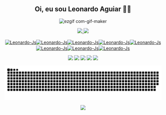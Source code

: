 ## <div align="center">  Oi, eu sou Leonardo Aguiar 👋🏻
     
      
          
          
          
<div align="center">
    
![ezgif com-gif-maker](https://user-images.githubusercontent.com/101607227/162648189-bad37d5f-0fb9-4fed-8f4d-1c0913a2c09e.gif)
  
  <div align="center">
  <a href="https://github.com/Leonardo12356"><img height="130em" src="https://github-readme-stats.vercel.app/api?username=Leonardo12356&show_icons=true&theme=vision-friendly-dark&include_all_commits=true&count_private=true"/> 
   <img height="130em" src="https://github-readme-stats.vercel.app/api/top-langs/?username=Leonardo12356&layout=compact&langs_count=16&theme=vision-friendly-dark"/>
       
  
   
  <div style="display: inline_block"><br>
       <img align="center" alt="Leonardo-Js" height="50" width="60" src="https://cdn.jsdelivr.net/gh/devicons/devicon/icons/postgresql/postgresql-original-wordmark.svg"/><img align="center" alt="Leonardo-Js" height="50" width="60" src="https://cdn.jsdelivr.net/gh/devicons/devicon/icons/java/java-original-wordmark.svg"/><img align="center" alt="Leonardo-Js" height="50" width="60" src="https://cdn.jsdelivr.net/gh/devicons/devicon/icons/html5/html5-plain-wordmark.svg"/><img align="center" alt="Leonardo-Js" height="50" width="60" src="https://cdn.jsdelivr.net/gh/devicons/devicon/icons/css3/css3-plain-wordmark.svg"/><img align="center" alt="Leonardo-Js" height="50" width="60" src="https://cdn.jsdelivr.net/gh/devicons/devicon/icons/javascript/javascript-plain.svg"/><img align="center" alt="Leonardo-Js" height="50" width="60" src="https://cdn.jsdelivr.net/gh/devicons/devicon/icons/nodejs/nodejs-original.svg"/><img align="center" alt="Leonardo-Js" height="50" width="60" src="https://cdn.jsdelivr.net/gh/devicons/devicon/icons/bootstrap/bootstrap-plain.svg"/><img align="center" alt="Leonardo-Js" height="50" width="60" src="https://cdn.jsdelivr.net/gh/devicons/devicon/icons/react/react-original-wordmark.svg"/>
     </div>
       
     
       
   <a href="https://open.spotify.com/user/xxxleonardoxxx?si=87fb115524414122" target="_blank"><img src="https://img.shields.io/badge/Spotify-1ED760?&style=for-the-badge&logo=spotify&logoColor=white" target="_blank"></a> 
   <a href="https://leonardoaguiar1235@gmail.com" target="_blank"> <img src="https://img.shields.io/badge/Gmail-D14836?style=for-the-badge&logo=gmail&logoColor=white" target="_blank"></a> 
   <a href="https://www.facebook.com/leonardo.aguiar.71" target="_blank"> <img src="https://img.shields.io/badge/Facebook-1877F2?style=for-the-badge&logo=facebook&logoColor=white" target="_blank"></a> 
  <a href="https://www.instagram.com/leonardoaguiar71/" target="_blank"><img src="https://img.shields.io/badge/Instagram-E4405F?style=for-the-badge&logo=instagram&logoColor=white" target="_blank"></a>
    <a href="https://www.linkedin.com/in/leonardo-aguiar-56a9b4202/" target="_blank"><img src="https://img.shields.io/badge/LinkedIn-0077B5?style=for-the-badge&logo=linkedin&logoColor=white" target="_blank"></a>
   
   
 ![Snake animation](https://github.com/Leonardo12356/Leonardo12356/blob/output/github-contribution-grid-snake.svg)
  <div>
       <img src="https://komarev.com/ghpvc/?username=Leonardo12356 &style=plastic&color=yellow">
    
   
